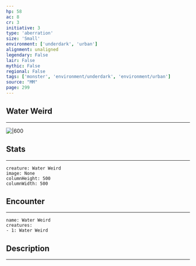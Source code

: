 ```yaml
---
hp: 58
ac: 8
cr: 3
initiative: 3
type: 'aberration'    
size: 'Small'
environment: ['underdark', 'urban']
alignment: unaligned
legendary: False
lair: False
mythic: False
regional: False
tags: ['monster', 'environment/underdark', 'environment/urban']
source: "MM"
page: 299
---
```


## Water Weird
---

![|600](D:/Program%20Files/5e.tools/img/bestiary/MM/Water%20Weird.jpg)

## Stats
---

```statblock
creature: Water Weird
image: None
columnHeight: 500
columnWidth: 500
```

## Encounter
---

```encounter-table
name: Water Weird
creatures:
- 1: Water Weird
```

## Description
---





